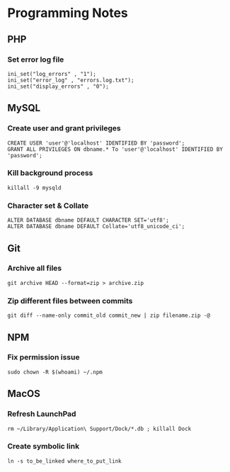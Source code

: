 # Programming Notes

## PHP
### Set error log file
    ini_set("log_errors" , "1");
    ini_set("error_log" , "errors.log.txt");
    ini_set("display_errors" , "0");

## MySQL
### Create user and grant privileges
    CREATE USER 'user'@'localhost' IDENTIFIED BY 'password';
    GRANT ALL PRIVILEGES ON dbname.* To 'user'@'localhost' IDENTIFIED BY 'password';

### Kill background process
    killall -9 mysqld

### Character set & Collate
    ALTER DATABASE dbname DEFAULT CHARACTER SET='utf8';
    ALTER DATABASE dbname DEFAULT Collate='utf8_unicode_ci';

## Git
### Archive all files
    git archive HEAD --format=zip > archive.zip

### Zip different files between commits
    git diff --name-only commit_old commit_new | zip filename.zip -@

## NPM
### Fix permission issue
    sudo chown -R $(whoami) ~/.npm

## MacOS
### Refresh LaunchPad
    rm ~/Library/Application\ Support/Dock/*.db ; killall Dock

### Create symbolic link
    ln -s to_be_linked where_to_put_link
